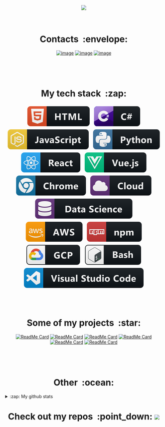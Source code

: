 <div align="center">
<img height= "50" src="https://readme-typing-svg.herokuapp.com?font=consolas&color=000000&size=22&center=true&vCenter=true&width=600&height=30&lines=%23+Hi%2C+I'm+Qalib+Qurbanov.;%23+I'm+backend+%26+software+dev+from+Azerbaijan.;%23+Welcome+to+my+github+page!" />
</div>     <br>





<br>
<h1 align="center">Contacts&nbsp; :envelope:</h1>
<div align="center">

[![image](https://img.shields.io/badge/LinkedIn-0077B5?style=for-the-badge&logo=linkedin&logoColor=white)](https://www.linkedin.com/in/qalibqurbanov/)
[![image](https://img.shields.io/badge/Twitter-1DA1F2?style=for-the-badge&logo=twitter&logoColor=white)](https://twitter.com/QurbanovQalib)
[![image](https://img.shields.io/badge/Gmail-D14836?style=for-the-badge&logo=gmail&logoColor=white)](mailto:qurbanowqalib@gmail.com)
</div>     <br><br><br>





<h1 align="center">My tech stack&nbsp; :zap:</h1>
<div align="center">
  <!-- For more icons please follow  https://github.com/MikeCodesDotNET/ColoredBadges -->
  <img src="https://raw.githubusercontent.com/8bithemant/8bithemant/master/svg/dev/languages/html.svg" alt="html" style="vertical-align:top; margin:5px">    
  <img src="https://raw.githubusercontent.com/8bithemant/8bithemant/master/svg/dev/languages/csharp.svg" alt="csharp" style="vertical-align:top; margin:5px">
  <img src="https://raw.githubusercontent.com/8bithemant/8bithemant/master/svg/dev/languages/js.svg" alt="js" style="vertical-align:top; margin:5px">
  <img src="https://raw.githubusercontent.com/8bithemant/8bithemant/master/svg/dev/languages/python.svg" alt="python" style="vertical-align:top; margin:5px">
  <img src="https://raw.githubusercontent.com/8bithemant/8bithemant/master/svg/dev/frameworks/react.svg" alt="react" style="vertical-align:top; margin:5px">
  <img src="https://raw.githubusercontent.com/8bithemant/8bithemant/master/svg/dev/frameworks/vue.svg" alt="vue" style="vertical-align:top; margin:5px">
  <img src="https://raw.githubusercontent.com/8bithemant/8bithemant/master/svg/dev/misc/chrome.svg" alt="chrome" style="vertical-align:top; margin:5px">
  <img src="https://raw.githubusercontent.com/8bithemant/8bithemant/master/svg/dev/misc/cloud.svg" alt="cloud" style="vertical-align:top; margin:5px">
  <img src="https://raw.githubusercontent.com/8bithemant/8bithemant/master/svg/dev/misc/datascience.svg" alt="datascience" style="vertical-align:top; margin:5px">
  <img src="https://raw.githubusercontent.com/8bithemant/8bithemant/master/svg/dev/services/aws.svg" alt="aws" style="vertical-align:top; margin:5px">
  <img src="https://raw.githubusercontent.com/8bithemant/8bithemant/master/svg/dev/services/npm.svg" alt="npm" style="vertical-align:top; margin:5px">
  <img src="https://raw.githubusercontent.com/8bithemant/8bithemant/master/svg/dev/services/gcp.svg" alt="gcp" style="vertical-align:top; margin:5px">
  <img src="https://raw.githubusercontent.com/8bithemant/8bithemant/master/svg/dev/tools/bash.svg" alt="bash" style="vertical-align:top; margin:5px">
  <img src="https://raw.githubusercontent.com/8bithemant/8bithemant/master/svg/dev/tools/visualstudio_code.svg" alt="vscode" style="vertical-align:top; margin:5px">
</div>     <br><br><br>





<h1 align="center">Some of my projects&nbsp; :star:</h1>
<div align="center">

[![ReadMe Card](https://github-readme-stats.vercel.app/api/pin/?username=qalibqurbanov&repo=qalibqurbanov&theme=material-palenight)](https://github.com/qalibqurbanov/qalibqurbanov)
[![ReadMe Card](https://github-readme-stats.vercel.app/api/pin/?username=qalibqurbanov&repo=qalibqurbanov&theme=material-palenight)](https://github.com/qalibqurbanov/qalibqurbanov)
[![ReadMe Card](https://github-readme-stats.vercel.app/api/pin/?username=qalibqurbanov&repo=qalibqurbanov&theme=material-palenight)](https://github.com/qalibqurbanov/qalibqurbanov)
[![ReadMe Card](https://github-readme-stats.vercel.app/api/pin/?username=qalibqurbanov&repo=qalibqurbanov&theme=material-palenight)](https://github.com/qalibqurbanov/qalibqurbanov)
[![ReadMe Card](https://github-readme-stats.vercel.app/api/pin/?username=qalibqurbanov&repo=qalibqurbanov&theme=material-palenight)](https://github.com/qalibqurbanov/qalibqurbanov)
[![ReadMe Card](https://github-readme-stats.vercel.app/api/pin/?username=qalibqurbanov&repo=qalibqurbanov&theme=material-palenight)](https://github.com/qalibqurbanov/qalibqurbanov)
</div>     <br><br><br>





<h1 align="center">Other&nbsp; :ocean:</h1>
<details>
<summary>:zap: My github stats </summary><br>
<div align="center" style="display:flex; justify-content:center; align-items:center;">
  <img height= "150" src="https://github-readme-stats.vercel.app/api?username=qalibqurbanov&theme=material-palenight&show_icons=true&include_all_commits=true" />
  <img height= "150" src="https://github-readme-stats.vercel.app/api/top-langs/?username=qalibqurbanov&theme=material-palenight&layout=compact" />
</div>     <br><br><br>
</details>





<h1 align="center">Check out my repos&nbsp; :point_down: <img style="background: #f4f4f4;" src="https://www.harryyounger.com/Images/arrow.gif" width="35px"></h1>










[comments]: <> (----------------------------------------------------------------------------)










[comments]: <> (material-palenight, react, radical, midnight-purple, material-palenight)


[comments]: <>
(
<img src = "https://raw.githubusercontent.com/MartinHeinz/MartinHeinz/master/wave.gif" width = 35px>
<img src="https://camo.githubusercontent.com/a6af43479d42a1a2fb5c9b40ee7c8cb4166fe525162357d400ee99afe3eac2fa/68747470733a2f2f63756c746f667468657061727479706172726f742e636f6d2f706172726f74732f68642f676974687562706172726f742e676966" width=35px>
<img src="https://raw.githubusercontent.com/iCharlesZ/FigureBed/master/img/octocat.gif" width=35px><br>
<img src="https://camo.githubusercontent.com/992babdffd8c74a1502de375fbdf7e4d54773242/68747470733a2f2f6d656469612e67697068792e636f6d2f6d656469612f53576f536b4e36447854737a71494b4571762f67697068792e676966" width=250px>
)
